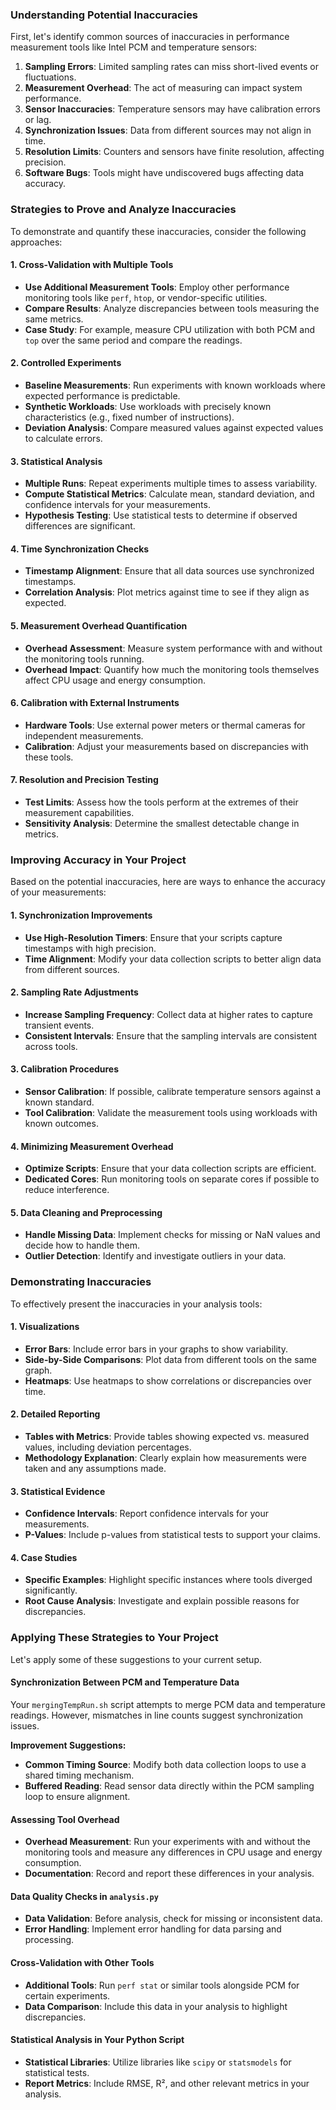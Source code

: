 ### **Understanding Potential Inaccuracies**

First, let's identify common sources of inaccuracies in performance measurement tools like Intel PCM and temperature sensors:

1. **Sampling Errors**: Limited sampling rates can miss short-lived events or fluctuations.
2. **Measurement Overhead**: The act of measuring can impact system performance.
3. **Sensor Inaccuracies**: Temperature sensors may have calibration errors or lag.
4. **Synchronization Issues**: Data from different sources may not align in time.
5. **Resolution Limits**: Counters and sensors have finite resolution, affecting precision.
6. **Software Bugs**: Tools might have undiscovered bugs affecting data accuracy.

### **Strategies to Prove and Analyze Inaccuracies**

To demonstrate and quantify these inaccuracies, consider the following approaches:

#### **1. Cross-Validation with Multiple Tools**

- **Use Additional Measurement Tools**: Employ other performance monitoring tools like `perf`, `htop`, or vendor-specific utilities.
- **Compare Results**: Analyze discrepancies between tools measuring the same metrics.
- **Case Study**: For example, measure CPU utilization with both PCM and `top` over the same period and compare the readings.

#### **2. Controlled Experiments**

- **Baseline Measurements**: Run experiments with known workloads where expected performance is predictable.
- **Synthetic Workloads**: Use workloads with precisely known characteristics (e.g., fixed number of instructions).
- **Deviation Analysis**: Compare measured values against expected values to calculate errors.

#### **3. Statistical Analysis**

- **Multiple Runs**: Repeat experiments multiple times to assess variability.
- **Compute Statistical Metrics**: Calculate mean, standard deviation, and confidence intervals for your measurements.
- **Hypothesis Testing**: Use statistical tests to determine if observed differences are significant.

#### **4. Time Synchronization Checks**

- **Timestamp Alignment**: Ensure that all data sources use synchronized timestamps.
- **Correlation Analysis**: Plot metrics against time to see if they align as expected.

#### **5. Measurement Overhead Quantification**

- **Overhead Assessment**: Measure system performance with and without the monitoring tools running.
- **Overhead Impact**: Quantify how much the monitoring tools themselves affect CPU usage and energy consumption.

#### **6. Calibration with External Instruments**

- **Hardware Tools**: Use external power meters or thermal cameras for independent measurements.
- **Calibration**: Adjust your measurements based on discrepancies with these tools.

#### **7. Resolution and Precision Testing**

- **Test Limits**: Assess how the tools perform at the extremes of their measurement capabilities.
- **Sensitivity Analysis**: Determine the smallest detectable change in metrics.

### **Improving Accuracy in Your Project**

Based on the potential inaccuracies, here are ways to enhance the accuracy of your measurements:

#### **1. Synchronization Improvements**

- **Use High-Resolution Timers**: Ensure that your scripts capture timestamps with high precision.
- **Time Alignment**: Modify your data collection scripts to better align data from different sources.

#### **2. Sampling Rate Adjustments**

- **Increase Sampling Frequency**: Collect data at higher rates to capture transient events.
- **Consistent Intervals**: Ensure that the sampling intervals are consistent across tools.

#### **3. Calibration Procedures**

- **Sensor Calibration**: If possible, calibrate temperature sensors against a known standard.
- **Tool Calibration**: Validate the measurement tools using workloads with known outcomes.

#### **4. Minimizing Measurement Overhead**

- **Optimize Scripts**: Ensure that your data collection scripts are efficient.
- **Dedicated Cores**: Run monitoring tools on separate cores if possible to reduce interference.

#### **5. Data Cleaning and Preprocessing**

- **Handle Missing Data**: Implement checks for missing or NaN values and decide how to handle them.
- **Outlier Detection**: Identify and investigate outliers in your data.

### **Demonstrating Inaccuracies**

To effectively present the inaccuracies in your analysis tools:

#### **1. Visualizations**

- **Error Bars**: Include error bars in your graphs to show variability.
- **Side-by-Side Comparisons**: Plot data from different tools on the same graph.
- **Heatmaps**: Use heatmaps to show correlations or discrepancies over time.

#### **2. Detailed Reporting**

- **Tables with Metrics**: Provide tables showing expected vs. measured values, including deviation percentages.
- **Methodology Explanation**: Clearly explain how measurements were taken and any assumptions made.

#### **3. Statistical Evidence**

- **Confidence Intervals**: Report confidence intervals for your measurements.
- **P-Values**: Include p-values from statistical tests to support your claims.

#### **4. Case Studies**

- **Specific Examples**: Highlight specific instances where tools diverged significantly.
- **Root Cause Analysis**: Investigate and explain possible reasons for discrepancies.

### **Applying These Strategies to Your Project**

Let's apply some of these suggestions to your current setup.

#### **Synchronization Between PCM and Temperature Data**

Your `mergingTempRun.sh` script attempts to merge PCM data and temperature readings. However, mismatches in line counts suggest synchronization issues.

**Improvement Suggestions:**

- **Common Timing Source**: Modify both data collection loops to use a shared timing mechanism.
- **Buffered Reading**: Read sensor data directly within the PCM sampling loop to ensure alignment.

#### **Assessing Tool Overhead**

- **Overhead Measurement**: Run your experiments with and without the monitoring tools and measure any differences in CPU usage and energy consumption.
- **Documentation**: Record and report these differences in your analysis.

#### **Data Quality Checks in `analysis.py`**

- **Data Validation**: Before analysis, check for missing or inconsistent data.
- **Error Handling**: Implement error handling for data parsing and processing.

#### **Cross-Validation with Other Tools**

- **Additional Tools**: Run `perf stat` or similar tools alongside PCM for certain experiments.
- **Data Comparison**: Include this data in your analysis to highlight discrepancies.

#### **Statistical Analysis in Your Python Script**

- **Statistical Libraries**: Utilize libraries like `scipy` or `statsmodels` for statistical tests.
- **Report Metrics**: Include RMSE, R², and other relevant metrics in your analysis.